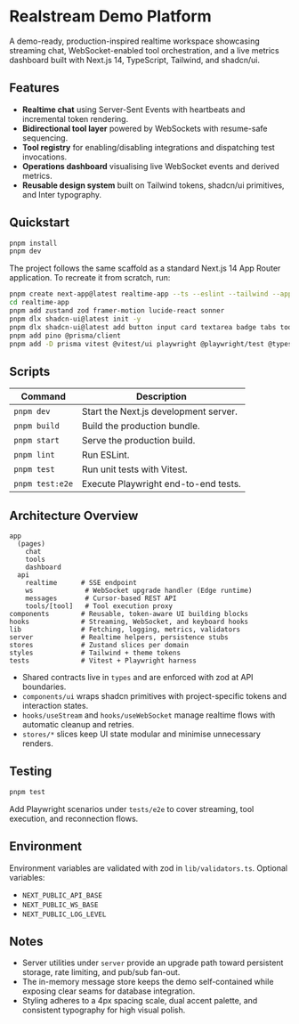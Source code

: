 # Realstream Demo Platform

A demo-ready, production-inspired realtime workspace showcasing streaming chat, WebSocket-enabled tool orchestration, and a live metrics dashboard built with Next.js 14, TypeScript, Tailwind, and shadcn/ui.

## Features

- **Realtime chat** using Server-Sent Events with heartbeats and incremental token rendering.
- **Bidirectional tool layer** powered by WebSockets with resume-safe sequencing.
- **Tool registry** for enabling/disabling integrations and dispatching test invocations.
- **Operations dashboard** visualising live WebSocket events and derived metrics.
- **Reusable design system** built on Tailwind tokens, shadcn/ui primitives, and Inter typography.

## Quickstart

```bash
pnpm install
pnpm dev
```

The project follows the same scaffold as a standard Next.js 14 App Router application. To recreate it from scratch, run:

```bash
pnpm create next-app@latest realtime-app --ts --eslint --tailwind --app
cd realtime-app
pnpm add zustand zod framer-motion lucide-react sonner
pnpm dlx shadcn-ui@latest init -y
pnpm dlx shadcn-ui@latest add button input card textarea badge tabs tooltip dialog dropdown-menu scroll-area skeleton
pnpm add pino @prisma/client
pnpm add -D prisma vitest @vitest/ui playwright @playwright/test @types/node
```

## Scripts

| Command | Description |
| --- | --- |
| `pnpm dev` | Start the Next.js development server. |
| `pnpm build` | Build the production bundle. |
| `pnpm start` | Serve the production build. |
| `pnpm lint` | Run ESLint. |
| `pnpm test` | Run unit tests with Vitest. |
| `pnpm test:e2e` | Execute Playwright end-to-end tests. |

## Architecture Overview

```
app
  (pages)
    chat
    tools
    dashboard
  api
    realtime      # SSE endpoint
    ws             # WebSocket upgrade handler (Edge runtime)
    messages       # Cursor-based REST API
    tools/[tool]   # Tool execution proxy
components        # Reusable, token-aware UI building blocks
hooks             # Streaming, WebSocket, and keyboard hooks
lib               # Fetching, logging, metrics, validators
server            # Realtime helpers, persistence stubs
stores            # Zustand slices per domain
styles            # Tailwind + theme tokens
tests             # Vitest + Playwright harness
```

- Shared contracts live in `types` and are enforced with zod at API boundaries.
- `components/ui` wraps shadcn primitives with project-specific tokens and interaction states.
- `hooks/useStream` and `hooks/useWebSocket` manage realtime flows with automatic cleanup and retries.
- `stores/*` slices keep UI state modular and minimise unnecessary renders.


## Testing

```bash
pnpm test
```

Add Playwright scenarios under `tests/e2e` to cover streaming, tool execution, and reconnection flows.

## Environment

Environment variables are validated with zod in `lib/validators.ts`. Optional variables:


- `NEXT_PUBLIC_API_BASE`
- `NEXT_PUBLIC_WS_BASE`
- `NEXT_PUBLIC_LOG_LEVEL`

## Notes

- Server utilities under `server` provide an upgrade path toward persistent storage, rate limiting, and pub/sub fan-out.
- The in-memory message store keeps the demo self-contained while exposing clear seams for database integration.
- Styling adheres to a 4px spacing scale, dual accent palette, and consistent typography for high visual polish.
